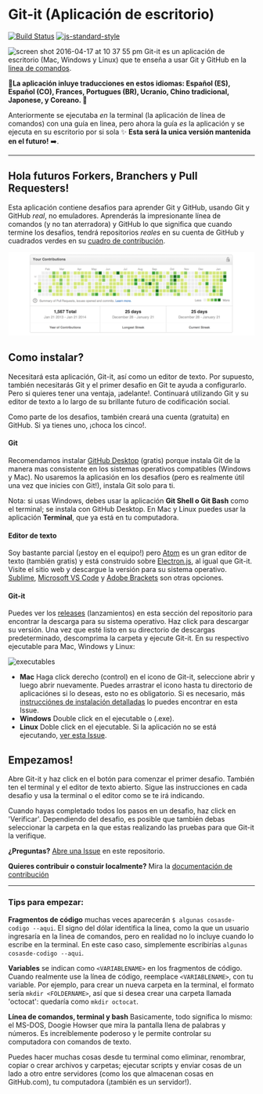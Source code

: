 # Git-it (Aplicación de escritorio)

[![Build Status](https://travis-ci.org/jlord/git-it-electron.svg?branch=master)](https://travis-ci.org/jlord/git-it-electron) [![js-standard-style](https://img.shields.io/badge/code%20style-standard-brightgreen.svg)](http://standardjs.com/)

![screen shot 2016-04-17 at 10 37 55 pm](https://cloud.githubusercontent.com/assets/1305617/14594613/23873f64-04ed-11e6-9d3b-72f424dd0842.png)
Git-it es un aplicación de escritorio (Mac, Windows y Linux) que te enseña a usar Git y GitHub en la [linea de comandos](https://en.wikipedia.org/wiki/Command-line_interface).

**🚩La aplicación inluye traducciones en estos idiomas: Español (ES), Español (CO), Frances, Portugues (BR), Ucranio, Chino tradicional, Japonese, y Coreano. 🚩**

Anteriormente se ejecutaba _en_ la terminal (la aplicación de línea de comandos) con una guía en linea, pero ahora la guía _es_ la aplicación y se ejecuta en su escritorio por si sola :sparkles: **Esta será la unica versión mantenida en el futuro!** :arrow_right:.

---
## Hola futuros Forkers, Branchers y Pull Requesters!

Esta aplicación contiene desafios para aprender Git y GitHub, usando Git y GitHub _real_, no emuladores. Aprenderás la impresionante línea de comandos (y no tan aterradora) y GitHub lo que significa que cuando termine los desafios, tendrá repositorios _reales_ en su cuenta de GitHub y cuadrados verdes en su [cuadro de contribución](https://github.com/blog/1360-introducing-contributions).

![contributions](https://raw.githubusercontent.com/jlord/git-it/master/ghcc.png)

## Como instalar?

Necesitará esta aplicación, Git-it, así como un editor de texto. Por supuesto, también necesitarás Git y el primer desafio en Git te ayuda a configurarlo. Pero si quieres tener una ventaja, ¡adelante!. Continuará utilizando Git y su editor de texto a lo largo de su brillante futuro de codificación social.

Como parte de los desafios, también creará una cuenta (gratuita) en GitHub. Si ya tienes uno, ¡choca los cinco!.

#### Git

Recomendamos instalar [GitHub Desktop](http://desktop.github.com) (gratis) porque instala Git de la manera mas consistente en los sistemas operativos compatibles (Windows y Mac). No usaremos la aplicasión en los desafios (pero es realmente útil una vez que inicies con Git!), instala Git solo para ti.

Nota: si usas Windows, debes usar la aplicación **Git Shell o Git Bash** como el terminal; se instala con GitHub Desktop. En Mac y Linux puedes usar la aplicación **Terminal**, que ya está en tu computadora.

#### Editor de texto

Soy bastante parcial (¡estoy en el equipo!) pero [Atom](http://atom.io) es un gran editor de texto (también gratis) y está construido sobre [Electron.js](http://electron.atom.io), al igual que Git-it. Visite el sitio web y descargue la versión para su sistema operativo. [Sublime](https://www.sublimetext.com), [Microsoft VS Code](https://code.visualstudio.com) y [Adobe Brackets](http://brackets.io) son otras opciones.

#### Git-it

Puedes ver los [releases](http://github.com/jlord/git-it-electron/releases) (lanzamientos) en esta sección del repositorio para encontrar la descarga para su sistema operativo. Haz click para descargar su versión. Una vez que esté listo en su directorio de descargas predeterminado, descomprima la carpeta y ejecute Git-it. En su respectivo ejecutable para Mac, Windows y Linux:

![executables](https://cloud.githubusercontent.com/assets/1305617/14696588/2b10abf8-0731-11e6-945e-f3d57114bce9.png)

- **Mac** Haga click derecho (control) en el icono de Git-it, seleccione abrir y luego abrir nuevamente. Puedes arrastrar el icono hasta tu directorio de aplicaciónes si lo deseas, esto no es obligatorio. Si es necesario, más [instrucciónes de instalación detalladas](https://github.com/jlord/git-it-electron/issues/121#issue-149747488) lo puedes encontrar en esta Issue.
- **Windows** Double click en el ejecutable o (.exe).
- **Linux** Doble click en el ejecutable. Si la aplicación no se está ejecutando, [ver esta Issue](https://github.com/jlord/git-it-electron/issues/182).

## Empezamos!

Abre Git-it y haz click en el botón para comenzar el primer desafio. También ten el terminal y el editor de texto abierto. Sigue las instrucciones en cada desafio y usa la terminal o el editor como se te irá indicando.

Cuando hayas completado todos los pasos en un desafio, haz click en 'Verificar'. Dependiendo del desafio, es posible que también debas seleccionar la carpeta en la que estas realizando las pruebas para que Git-it la verifique.

**¿Preguntas?** [Abre una Issue](http://github.com/jlord/git-it-electron/issues/new) en este repositorio.

**Quieres contribuir o constuir localmente?** Mira la [documentación de contribución](CONTRIBUTING.md)

---

### Tips para empezar:

**Fragmentos de código** muchas veces aparecerán `$ algunas cosasde-codigo --aqui`. El signo del dólar identifica la linea, como la que un usuario ingresaría en la linea de comandos, pero en realidad no lo incluye cuando lo escribe en la terminal. En este caso caso, simplemente escribirías `algunas cosasde-codigo --aqui`.

**Variables** se indican como `<VARIABLENAME>` en los fragmentos de código. Cuando realmente use la línea de código, reemplace `<VARIABLENAME>`, con tu variable. Por ejemplo, para crear un nueva carpeta en la terminal, el formato sería `mkdir <FOLDERNAME>`, así que si desea crear una carpeta llamada 'octocat': quedaría como `mkdir octocat`.

**Línea de comandos, terminal y bash** Basicamente, todo significa lo mismo: el MS-DOS, Doogie Howser que mira la pantalla llena de palabras y números. Es increíblemente poderoso y le permite controlar su computadora con comandos de texto.

Puedes hacer muchas cosas desde tu terminal como eliminar, renombrar, copiar o crear archivos y carpetas; ejecutar scripts y enviar cosas de un lado a otro entre servidores (como los que almacenan cosas en GitHub.com), tu computadora (¡también es un servidor!).
